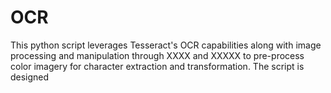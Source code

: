 # OCR
This python script leverages Tesseract's OCR capabilities along with image processing and manipulation through XXXX and XXXXX to pre-process color imagery for character extraction and transformation. The script is designed
